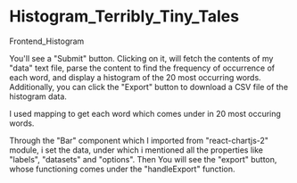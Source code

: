 # Histogram_Terribly_Tiny_Tales
Frontend_Histogram

You'll see a "Submit" button. Clicking on it, will fetch the contents of my "data" text file, parse the content to find the frequency of occurrence of each word, and display a histogram of the 20 most occurring words.
Additionally, you can click the "Export" button to download a CSV file of the histogram data.

I used mapping to get each word which comes under in 20 most occuring words.

Through the "Bar" component which I imported from "react-chartjs-2" module, i set the data, under which i mentioned all the properties like "labels", "datasets" and "options".
Then You will see the "export" button, whose functioning comes under the "handleExport" function.
